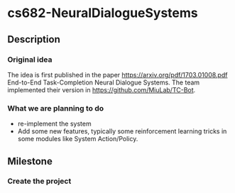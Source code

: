 # cs682-NeuralDialogueSystems

## Description
### Original idea
The idea is first published in the paper https://arxiv.org/pdf/1703.01008.pdf End-to-End Task-Completion Neural Dialogue Systems. The team implemented their version in https://github.com/MiuLab/TC-Bot.

### What we are planning to do
* re-implement the system
* Add some new features, typically some reinforcement learning tricks in some modules like System Action/Policy.

## Milestone
### Create the project
